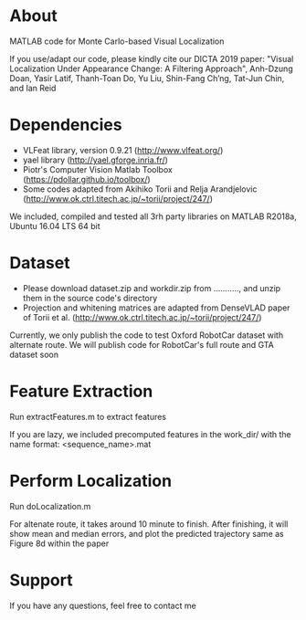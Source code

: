 About
============
MATLAB code for Monte Carlo-based Visual Localization

If you use/adapt our code, please kindly cite our DICTA 2019 paper: "Visual Localization Under Appearance Change: A Filtering Approach", Anh-Dzung Doan, Yasir Latif, Thanh-Toan Do, Yu Liu, Shin-Fang Ch’ng, Tat-Jun Chin, and Ian Reid

Dependencies
============

+ VLFeat library, version 0.9.21 (http://www.vlfeat.org/)
+ yael library (http://yael.gforge.inria.fr/)
+ Piotr's Computer Vision Matlab Toolbox (https://pdollar.github.io/toolbox/)
+ Some codes adapted from Akihiko Torii and Relja Arandjelovic (http://www.ok.ctrl.titech.ac.jp/~torii/project/247/)

We included, compiled and tested all 3rh party libraries on MATLAB R2018a, Ubuntu 16.04 LTS 64 bit

Dataset
============

+ Please download dataset.zip and workdir.zip from ..........., and unzip them in the source code's directory
+ Projection and whitening matrices are adapted from DenseVLAD paper of Torii et al. (http://www.ok.ctrl.titech.ac.jp/~torii/project/247/)

Currently, we only publish the code to test Oxford RobotCar dataset with alternate route.
We will publish code for RobotCar's full route and GTA dataset soon

Feature Extraction
============

Run extractFeatures.m to extract features

If you are lazy, we included precomputed features in the work_dir/ with the name format: <sequence_name>.mat


Perform Localization
============

Run doLocalization.m

For altenate route, it takes around 10 minute to finish. After finishing, it will show mean and median errors, and plot the predicted trajectory same as Figure 8d within the paper

Support
============

If you have any questions, feel free to contact me
